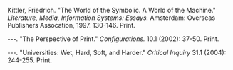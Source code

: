 Kittler, Friedrich. "The World of the Symbolic. A World of the Machine." *Literature, Media, Information Systems: Essays.* Amsterdam: Overseas Publishers Assocation, 1997. 130-146. Print.

---. "The Perspective of Print." *Configurations.* 10.1 (2002): 37-50. Print.

---. "Universities: Wet, Hard, Soft, and Harder." *Critical Inquiry* 31.1 (2004): 244-255. Print.
